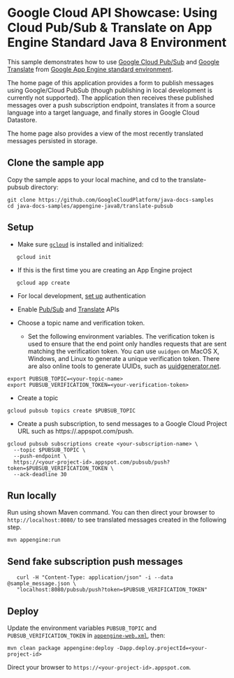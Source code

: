 # Google Cloud API Showcase: Using Cloud Pub/Sub & Translate on App Engine Standard Java 8 Environment

This sample demonstrates how to use [Google Cloud Pub/Sub][pubsub] and [Google Translate][translate]
from [Google App Engine standard environment][ae-docs].

[pubsub]: https://cloud.google.com/pubsub/docs/
[translate]: https://cloud.google.com/translate/docs/
[ae-docs]: https://cloud.google.com/appengine/docs/java/

The home page of this application provides a form to publish messages using Google/Cloud PubSub (though publishing in
local development is currently not supported). The application then receives these published messages over a push
subscription endpoint, translates it from a source language into a target language, and finally stores in Google Cloud
Datastore.

The home page also provides a view of the most recently translated messages persisted in storage.

## Clone the sample app

Copy the sample apps to your local machine, and cd to the translate-pubsub directory:

```
git clone https://github.com/GoogleCloudPlatform/java-docs-samples
cd java-docs-samples/appengine-java8/translate-pubsub
```

## Setup

- Make sure [`gcloud`](https://cloud.google.com/sdk/docs/) is installed and initialized:
```
   gcloud init
```
- If this is the first time you are creating an App Engine project
```
   gcloud app create
```
- For local development, [set up](https://cloud.google.com/docs/authentication/getting-started) authentication
- Enable [Pub/Sub](https://console.cloud.google.com/launcher/details/google/pubsub.googleapis.com) and
  [Translate](https://console.cloud.google.com/launcher/details/google/translate.googleapis.com) APIs

- Choose a topic name and verification token.

  - Set the following environment variables. The verification token is used to ensure that the end point only handles
    requests that are sent matching the verification token. You can use `uuidgen` on MacOS X, Windows, and Linux to
    generate a unique verification token. There are also online tools to generate UUIDs, such as
    [uuidgenerator.net][uuid].

```
export PUBSUB_TOPIC=<your-topic-name>
export PUBSUB_VERIFICATION_TOKEN=<your-verification-token>
```

[uuid]: https://www.uuidgenerator.net/

- Create a topic
```
gcloud pubsub topics create $PUBSUB_TOPIC
```

- Create a push subscription, to send messages to a Google Cloud Project URL such as
  https://<your-project-id>.appspot.com/push.

```
gcloud pubsub subscriptions create <your-subscription-name> \
  --topic $PUBSUB_TOPIC \
  --push-endpoint \
  https://<your-project-id>.appspot.com/pubsub/push?token=$PUBSUB_VERIFICATION_TOKEN \
  --ack-deadline 30
```

## Run locally
Run using shown Maven command. You can then direct your browser to `http://localhost:8080/` to see translated messages
created in the following step.

```
mvn appengine:run
```

## Send fake subscription push messages

```
   curl -H "Content-Type: application/json" -i --data @sample_message.json \
   "localhost:8080/pubsub/push?token=$PUBSUB_VERIFICATION_TOKEN"
```

## Deploy

Update the environment variables `PUBSUB_TOPIC` and `PUBSUB_VERIFICATION_TOKEN` in
[`appengine-web.xml`](src/main/webapp/WEB-INF/appengine-web.xml), then:

```
mvn clean package appengine:deploy -Dapp.deploy.projectId=<your-project-id>
```

Direct your browser to `https://<your-project-id>.appspot.com`.
